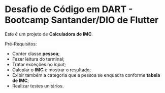 # Desafio de Código em DART - Bootcamp Santander/DIO de Flutter #

Este é um projeto de __Calculadora de IMC__.

Pré-Requisitos:

* Conter classe __pessoa__;
* Fazer leitura do terminal;
* Tratar exceções no _input_;
* Calcular o __IMC__ e mostrar o resultado;
* Exibir também a categoria que a pessoa se enquadra conforme __tabela de IMC__;
* Realizar testes unitários.
